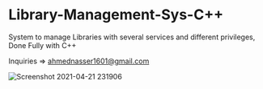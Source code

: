 # Library-Management-Sys-C++

System to manage Libraries with several services and different privileges, Done Fully with C++

Inquiries => ahmednasser1601@gmail.com


![Screenshot 2021-04-21 231906](https://user-images.githubusercontent.com/60184582/115622451-26b64280-a2f8-11eb-8e2e-d9812dde5dff.jpg)
